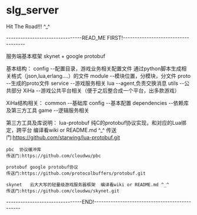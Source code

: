 # slg_server
Hit The Road!!! ^_^ 

--------------------------------READ_ME FIRST!------------------------------------

服务端基本框架 skynet + google protobuf

基本结构：
    config  --配置目录，游戏业务相关配置文件 通过python脚本生成相关格式（json,lua,erlang....）的文件
    module  --模块位置，分模块，分文件
    proto   --生成的proto文件
    service --游戏服务相关
    lua     --agent,负责交换消息
    utils   --公共部分
    XiHa    --游戏公共平台相关（便于之后整合成一个平台，出多款游戏）



XiHa结构相关：
    common  --基础库
    config  --基本配置
    dependencies --依赖库及第三方工具
    game    --逻辑服务相关

第三方工具及库说明：
    lua-protobuf  纯C的protobuf协议实现，和对应的Lua绑定，跨平台 编译看wiki or README.md ^_^
    传送门:https://github.com/starwing/lua-protobuf.git

    pbc  协议缓冲库
    传送门:https://github.com/cloudwu/pbc

    protobuf google protobuf协议
    传送门:https://github.com/protocolbuffers/protobuf.git

    skynet   云大大写的轻量级游戏服务器框架  编译看wiki or README.md ^_^
    传送门:https://github.com/cloudwu/skynet.git
--------------------------------END!-----------------------------------------------